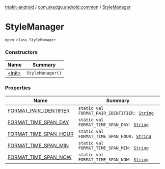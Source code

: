 [tripkit-android](../../index.md) / [com.skedgo.android.common](../index.md) / [StyleManager](./index.md)

# StyleManager

`open class StyleManager`

### Constructors

| Name | Summary |
|---|---|
| [&lt;init&gt;](-init-.md) | `StyleManager()` |

### Properties

| Name | Summary |
|---|---|
| [FORMAT_PAIR_IDENTIFIER](-f-o-r-m-a-t_-p-a-i-r_-i-d-e-n-t-i-f-i-e-r.md) | `static val FORMAT_PAIR_IDENTIFIER: `[`String`](https://kotlinlang.org/api/latest/jvm/stdlib/kotlin/-string/index.html) |
| [FORMAT_TIME_SPAN_DAY](-f-o-r-m-a-t_-t-i-m-e_-s-p-a-n_-d-a-y.md) | `static val FORMAT_TIME_SPAN_DAY: `[`String`](https://kotlinlang.org/api/latest/jvm/stdlib/kotlin/-string/index.html) |
| [FORMAT_TIME_SPAN_HOUR](-f-o-r-m-a-t_-t-i-m-e_-s-p-a-n_-h-o-u-r.md) | `static val FORMAT_TIME_SPAN_HOUR: `[`String`](https://kotlinlang.org/api/latest/jvm/stdlib/kotlin/-string/index.html) |
| [FORMAT_TIME_SPAN_MIN](-f-o-r-m-a-t_-t-i-m-e_-s-p-a-n_-m-i-n.md) | `static val FORMAT_TIME_SPAN_MIN: `[`String`](https://kotlinlang.org/api/latest/jvm/stdlib/kotlin/-string/index.html) |
| [FORMAT_TIME_SPAN_NOW](-f-o-r-m-a-t_-t-i-m-e_-s-p-a-n_-n-o-w.md) | `static val FORMAT_TIME_SPAN_NOW: `[`String`](https://kotlinlang.org/api/latest/jvm/stdlib/kotlin/-string/index.html) |
